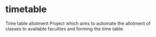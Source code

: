 # timetable
Time table allotment Project which aims to automate the allotment of classes to available faculties and forming the time table. 
